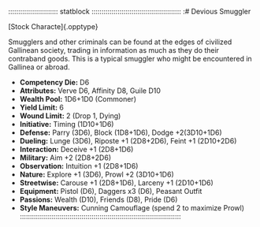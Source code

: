 ::::::::::::::::::::::::: statblock :::::::::::::::::::::::::::::::::::::::::::::
:# Devious Smuggler

[Stock Characte]{.opptype}

Smugglers and other criminals can be found at the edges of civilized
Gallinean society, trading in information as much as they do their
contraband goods. This is a typical smuggler who might be encountered in
Gallinea or abroad.

- **Competency Die:** D6
- **Attributes:** Verve D6, Affinity D8, Guile D10
- **Wealth Pool:** 1D6+1D0 (Commoner)
- **Yield Limit:** 6
- **Wound Limit:** 2 (Drop 1, Dying)
- **Initiative:** Timing (1D10+1D6)
- **Defense:** Parry (3D6), Block (1D8+1D6), Dodge +2(3D10+1D6)
- **Dueling:** Lunge (3D6), Riposte +1 (2D8+2D6), Feint +1 (2D10+2D6)
- **Interaction:** Deceive +1 (2D8+1D6)
- **Military:** Aim +2 (2D8+2D6)
- **Observation:** Intuition +1 (2D8+1D6)
- **Nature:** Explore +1 (3D6), Prowl +2 (3D10+1D6)
- **Streetwise:** Carouse +1 (2D8+1D6), Larceny +1 (2D10+1D6)
- **Equipment:** Pistol (D6), Daggers x3 (D6), Peasant Outfit
- **Passions:** Wealth (D10), Friends (D8), Pride (D6)
- **Style Maneuvers:** Cunning Camouflage (spend 2 to maximize Prowl)
:::::::::::::::::::::::::::::::::::::::::::::::::::::::::::::::::::::::::::::::::
